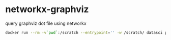 # networkx-graphviz
query graphviz dot file using networkx

```bash
docker run --rm -v`pwd`:/scratch --entrypoint='' -w /scratch/ datasci python3 runme.py 
```